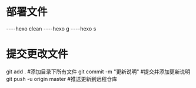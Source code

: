 # 部署文件
----hexo clean
----hexo g
----hexo s

# 提交更改文件
git add . #添加目录下所有文件
git commit -m "更新说明" #提交并添加更新说明
git push -u origin master #推送更新到远程仓库
